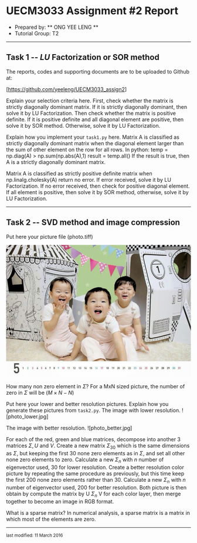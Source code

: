 UECM3033 Assignment #2 Report
========================================================

- Prepared by: ** ONG YEE LENG **
- Tutorial Group: T2

--------------------------------------------------------

## Task 1 --  $LU$ Factorization or SOR method

The reports, codes and supporting documents are to be uploaded to Github at: 

[https://github.com/yeeleng/UECM3033_assign2]

Explain your selection criteria here.
First, check whether the matrix is strictly diagonally dominant matrix.
If it is strictly diagonally dominant, then solve it by LU Factorization.
Then check whether the matrix is positive definite.
If it is positive definite and all diagonal element are positive, then solve it by SOR method.
Otherwise, solve it by LU Factorization.

Explain how you implement your `task1.py` here.
Matrix A is classified as strictly diagonally dominant matrix when the diagonal element larger than the sum of other element on the row for all rows.
In python:
temp = np.diag(A) > np.sum(np.abs(A),1)
result = temp.all()
If the result is true, then A is a strictly diagonally dominant matrix.

Matrix A is classified as strictly positive definite matrix when np.linalg.cholesky(A) return no error.
If error received, solve it by LU Factorization. If no error received, then check for positive diagonal element. If all element is positive, then solve it by SOR method, otherwise, solve it by LU Factorization.

---------------------------------------------------------

## Task 2 -- SVD method and image compression

Put here your picture file (photo.tiff)

![photo.tiff](photo.tiff)

How many non zero element in $\Sigma$?
For a MxN sized picture, the number of zero in $\Sigma$ will be $(M \times N - N)$

Put here your lower and better resolution pictures. Explain how you generate these pictures from `task2.py`.
The image with lower resolution.
![photo_lower.jpg]

The image with better resolution.
![photo_better.jpg]

For each of the red, green and blue matrices, decompose into another 3 matrices $\Sigma, U$ and $V$.
Create a new matrix $\Sigma_{30}$ which is the same dimensions as $\Sigma$, but keeping the first 30 none zero elements as in $\Sigma$, and set all other none zero elements to zero.
Calculate a new $\Sigma_n$ with $n$ number of eigenvector used, 30 for lower resolution.
Create a better resolution color picture by repeating the same procedure as previously, but this time keep the first 200 none zero elements rather than 30.
Calculate a new $\Sigma_n$ with $n$ number of eigenvector used, 200 for better resolution.
Both picture is then obtain by compute the matrix by U $\Sigma_n$ V for each color layer, then merge together to become an image in RGB format.

What is a sparse matrix?
In numerical analysis, a sparse matrix is a matrix in which most of the elements are zero. 

-----------------------------------

<sup>last modified: 11 March 2016</sup>
